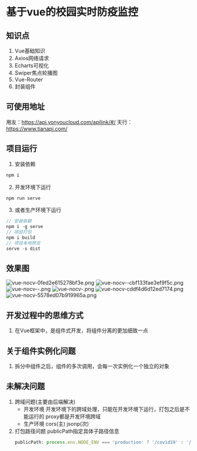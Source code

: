 # 基于vue的校园实时防疫监控

## 知识点
1. Vue基础知识
2. Axios网络请求
3. Echarts可视化
4. Swiper焦点轮播图
5. Vue-Router
6. 封装组件

## 可使用地址
用友：https://api.yonyoucloud.com/apilink/#/
天行：https://www.tianapi.com/

## 项目运行
1. 安装依赖
```js
npm i
```
2. 开发环境下运行
```js
npm run serve
```
3. 或者生产环境下运行
```js
// 安装依赖
npm i -g serve
// 项目打包
npm i build
// 项目本地预览
serve -s dist
```

## 效果图
![vue-nocv-0fed2e615278bf3e.png](https://www.ipicbed.com/images/2022/01/06/vue-nocv-0fed2e615278bf3e.png)
![vue-nocv--cbf133fae3ef9f5c.png](https://www.ipicbed.com/images/2022/01/06/vue-nocv--cbf133fae3ef9f5c.png)
![vue-nocv--.png](https://www.ipicbed.com/images/2022/01/06/vue-nocv--.png)
![vue-nocv-.png](https://www.ipicbed.com/images/2022/01/06/vue-nocv-.png)
![vue-nocv-cddf4d6d12ed7174.png](https://www.ipicbed.com/images/2022/01/06/vue-nocv-cddf4d6d12ed7174.png)
![vue-nocv-5578ed07b919965a.png](https://www.ipicbed.com/images/2022/01/06/vue-nocv-5578ed07b919965a.png)

## 开发过程中的思维方式
1. 在Vue框架中，是组件式开发，将组件分离的更加细致一点


## 关于组件实例化问题
1. 拆分中组件之后，组件的多次调用，会每一次实例化一个独立的对象

## 未解决问题
1. 跨域问题(主要由后端解决)
    - 开发环境
        开发环境下的跨域处理，只能在开发环境下运行，打包之后是不能运行的
        proxy都是开发环境跨域
    - 生产环境
        cors(主)
        jsonp(次)
2. 打包路径问题
    publicPath指定具体子路径信息
    ```js
    publicPath: process.env.NODE_ENV === 'production' ? '/covid19' : '/'
    ```